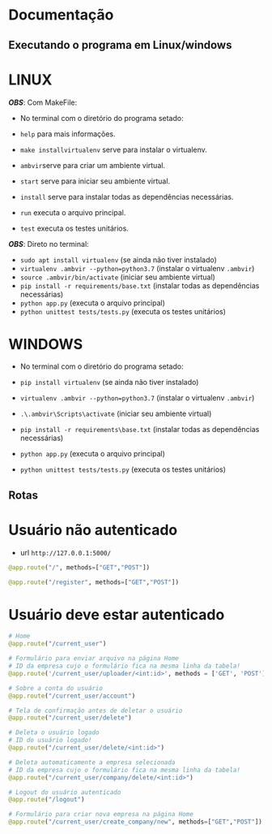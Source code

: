 # Documentação

## Executando o programa em Linux/windows

# LINUX
***OBS***: Com MakeFile:

- No terminal com o diretório do programa setado:

- `help` para mais informações.
- `make installvirtualenv` serve para instalar o virtualenv.
- `ambvir`serve para criar um ambiente virtual.
- `start` serve para iniciar seu ambiente virtual. 
- `install` serve para instalar todas as dependências necessárias. 
- `run` executa o arquivo principal.
- `test` executa os testes unitários.


***OBS***: Direto no terminal:

- `sudo apt install virtualenv` (se ainda não tiver instalado)
- `virtualenv .ambvir --python=python3.7` (instalar o virtualenv `.ambvir`)
- `source .ambvir/bin/activate` (iniciar seu ambiente virtual)
- `pip install -r requirements/base.txt` (instalar todas as dependências necessárias)
- `python app.py` (executa o arquivo principal)
- `python unittest tests/tests.py` (executa os testes unitários)


# WINDOWS

- No terminal com o diretório do programa setado:

- `pip install virtualenv` (se ainda não tiver instalado)
- `virtualenv .ambvir --python=python3.7` (instalar o virtualenv `.ambvir`)
- `.\.ambvir\Scripts\activate` (iniciar seu ambiente virtual)
- `pip install -r requirements\base.txt` (instalar todas as dependências necessárias)
- `python app.py` (executa o arquivo principal)
- `python unittest tests/tests.py` (executa os testes unitários)


## Rotas 

# Usuário não autenticado
- url `http://127.0.0.1:5000/`

```python
@app.route("/", methods=["GET","POST"])

@app.route("/register", methods=["GET","POST"])
```

# Usuário deve estar autenticado
```python
# Home
@app.route("/current_user")

# Formulário para enviar arquivo na página Home
# ID da empresa cujo o formulário fica na mesma linha da tabela!
@app.route('/current_user/uploader/<int:id>', methods = ['GET', 'POST'])

# Sobre a conta do usuário
@app.route("/current_user/account")

# Tela de confirmação antes de deletar o usuário
@app.route("/current_user/delete")

# Deleta o usuário logado
# ID do usuário logado!
@app.route("/current_user/delete/<int:id>")

# Deleta automaticamente a empresa selecionada
# ID da empresa cujo o formulário fica na mesma linha da tabela!
@app.route("/current_user/company/delete/<int:id>")

# Logout do usuário autenticado
@app.route("/logout")

# Formulário para criar nova empresa na página Home
@app.route("/current_user/create_company/new", methods=["GET","POST"])
```